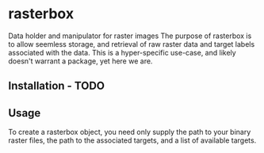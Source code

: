 # rasterbox
Data holder and manipulator for raster images
The purpose of rasterbox is to allow seemless storage, and retrieval of raw raster data and target labels associated with the data. This is a hyper-specific use-case, and likely doesn't warrant a package, yet here we are.
## Installation - TODO
## Usage
To create a rasterbox object, you need only supply the path to your binary raster files, the path to the associated targets, and a list of available targets.


